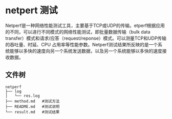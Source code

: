 # netpert 测试

Netperf是一种网络性能测试工具，主要基于TCP或UDP的传输。etperf根据应用的不同，可以进行不同模式的网络性能测试，即批量数据传输（bulk data transfer）模式和请求/应答（request/reponse）模式。可以测量TCP和UDP传输的吞吐量、时延、CPU 占用率等性能参数。Netperf测试结果所反映的是一个系统能够以多快的速度向另一个系统发送数据，以及另一个系统能够以多快的速度接收数据。

## 文件树

```
netperf
├── log
│   └── res.log
├── method.md   #测试方法
├── README.md   #测试说明
└── result.md   #测试结果
```